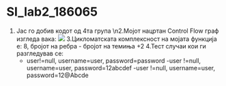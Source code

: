 # SI_lab2_186065


1. Јас го добив кодот од 4та група
\n2.Мојот нацртан Control Flow граф изгледа вака:
![](Control%20Flow%20Diagram)
3.Цикломатската комплексност на мојата функција е: 8, бројот на ребра - бројот на темиња +2
4.Тест случаи кои ги разгледував се:
	- user!=null, username=user, password=password
	-user !=null, username=user, password=12abcdef
	-user !=null, username=user, password=12@Abcde
